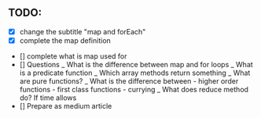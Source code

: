 ## TODO:

- [x] change the subtitle "map and forEach"
- [x] complete the map definition
- [] complete what is map used for
- [] Questions
  _ What is the difference between map and for loops
  _ What is a predicate function
  _ Which array methods return something
  _ What are pure functions?
  _ What is the difference between - higher order functions - first class functions - currying
  _ What does reduce method do? If time allows
- [] Prepare as medium article
